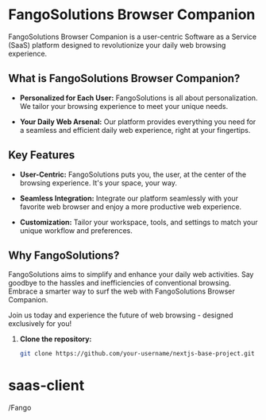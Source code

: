 # FangoSolutions Browser Companion

FangoSolutions Browser Companion is a user-centric Software as a Service (SaaS) platform designed to revolutionize your daily web browsing experience. 

## What is FangoSolutions Browser Companion?

- **Personalized for Each User:** FangoSolutions is all about personalization. We tailor your browsing experience to meet your unique needs.

- **Your Daily Web Arsenal:** Our platform provides everything you need for a seamless and efficient daily web experience, right at your fingertips.

## Key Features

- **User-Centric:** FangoSolutions puts you, the user, at the center of the browsing experience. It's your space, your way.

- **Seamless Integration:** Integrate our platform seamlessly with your favorite web browser and enjoy a more productive web experience.

- **Customization:** Tailor your workspace, tools, and settings to match your unique workflow and preferences.

## Why FangoSolutions?

FangoSolutions aims to simplify and enhance your daily web activities. Say goodbye to the hassles and inefficiencies of conventional browsing. Embrace a smarter way to surf the web with FangoSolutions Browser Companion.

Join us today and experience the future of web browsing - designed exclusively for you!


1. **Clone the repository:**
   ```bash
   git clone https://github.com/your-username/nextjs-base-project.git
# saas-client

/Fango
